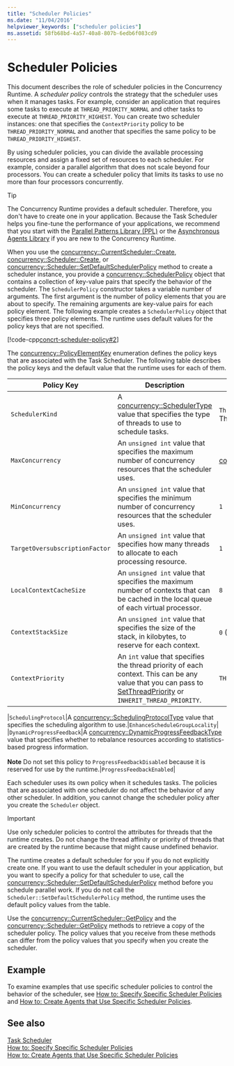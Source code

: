 ```yaml
---
title: "Scheduler Policies"
ms.date: "11/04/2016"
helpviewer_keywords: ["scheduler policies"]
ms.assetid: 58fb68bd-4a57-40a8-807b-6edb6f083cd9
---
```

# Scheduler Policies

This document describes the role of scheduler policies in the Concurrency Runtime. A *scheduler policy* controls the strategy that the scheduler uses when it manages tasks. For example, consider an application that requires some tasks to execute at `THREAD_PRIORITY_NORMAL` and other tasks to execute at `THREAD_PRIORITY_HIGHEST`.  You can create two scheduler instances: one that specifies the `ContextPriority` policy to be `THREAD_PRIORITY_NORMAL` and another that specifies the same policy to be `THREAD_PRIORITY_HIGHEST`.

By using scheduler policies, you can divide the available processing resources and assign a fixed set of resources to each scheduler. For example, consider a parallel algorithm that does not scale beyond four processors. You can create a scheduler policy that limits its tasks to use no more than four processors concurrently.

> [!TIP]
> The Concurrency Runtime provides a default scheduler. Therefore, you don't have to create one in your application. Because the Task Scheduler helps you fine-tune the performance of your applications, we recommend that you start with the [Parallel Patterns Library (PPL)](../../parallel/concrt/parallel-patterns-library-ppl.md) or the [Asynchronous Agents Library](../../parallel/concrt/asynchronous-agents-library.md) if you are new to the Concurrency Runtime.

When you use the [concurrency::CurrentScheduler::Create](reference/currentscheduler-class.md#create), [concurrency::Scheduler::Create](reference/scheduler-class.md#create), or [concurrency::Scheduler::SetDefaultSchedulerPolicy](reference/scheduler-class.md#setdefaultschedulerpolicy) method to create a scheduler instance, you provide a [concurrency::SchedulerPolicy](../../parallel/concrt/reference/schedulerpolicy-class.md) object that contains a collection of key-value pairs that specify the behavior of the scheduler. The `SchedulerPolicy` constructor takes a variable number of arguments. The first argument is the number of policy elements that you are about to specify. The remaining arguments are key-value pairs for each policy element. The following example creates a `SchedulerPolicy` object that specifies three policy elements. The runtime uses default values for the policy keys that are not specified.

[!code-cpp[concrt-scheduler-policy#2](../../parallel/concrt/codesnippet/cpp/scheduler-policies_1.cpp)]

The [concurrency::PolicyElementKey](reference/concurrency-namespace-enums.md#policyelementkey) enumeration defines the policy keys that are associated with the Task Scheduler. The following table describes the policy keys and the default value that the runtime uses for each of them.

|Policy Key|Description|Default Value|
|----------------|-----------------|-------------------|
|`SchedulerKind`|A [concurrency::SchedulerType](reference/concurrency-namespace-enums.md#schedulertype) value that specifies the type of threads to use to schedule tasks.|`ThreadScheduler` (use normal threads). This is the only valid value for this key.|
|`MaxConcurrency`|An `unsigned int` value that specifies the maximum number of concurrency resources that the scheduler uses.|[concurrency::MaxExecutionResources](reference/concurrency-namespace-constants1.md#maxexecutionresources)|
|`MinConcurrency`|An `unsigned int` value that specifies the minimum number of concurrency resources that the scheduler uses.|`1`|
|`TargetOversubscriptionFactor`|An `unsigned int` value that specifies how many threads to allocate to each processing resource.|`1`|
|`LocalContextCacheSize`|An `unsigned int` value that specifies the maximum number of contexts that can be cached in the local queue of each virtual processor.|`8`|
|`ContextStackSize`|An `unsigned int` value that specifies the size of the stack, in kilobytes, to reserve for each context.|`0` (use the default stack size)|
|`ContextPriority`|An `int` value that specifies the thread priority of each context. This can be any value that you can pass to [SetThreadPriority](/windows/win32/api/processthreadsapi/nf-processthreadsapi-setthreadpriority) or `INHERIT_THREAD_PRIORITY`.|`THREAD_PRIORITY_NORMAL`|

|`SchedulingProtocol`|A [concurrency::SchedulingProtocolType](reference/concurrency-namespace-enums.md#schedulingprotocoltype) value that specifies the scheduling algorithm to use.|`EnhanceScheduleGroupLocality`|
|`DynamicProgressFeedback`|A [concurrency::DynamicProgressFeedbackType](reference/concurrency-namespace-enums.md#dynamicprogressfeedbacktype) value that specifies whether to rebalance resources according to statistics-based progress information.<br /><br /> **Note** Do not set this policy to `ProgressFeedbackDisabled` because it is reserved for use by the runtime.|`ProgressFeedbackEnabled`|

Each scheduler uses its own policy when it schedules tasks. The policies that are associated with one scheduler do not affect the behavior of any other scheduler. In addition, you cannot change the scheduler policy after you create the `Scheduler` object.

> [!IMPORTANT]
> Use only scheduler policies to control the attributes for threads that the runtime creates. Do not change the thread affinity or priority of threads that are created by the runtime because that might cause undefined behavior.

The runtime creates a default scheduler for you if you do not explicitly create one. If you want to use the default scheduler in your application, but you want to specify a policy for that scheduler to use, call the [concurrency::Scheduler::SetDefaultSchedulerPolicy](reference/scheduler-class.md#setdefaultschedulerpolicy) method before you schedule parallel work. If you do not call the `Scheduler::SetDefaultSchedulerPolicy` method, the runtime uses the default policy values from the table.

Use the [concurrency::CurrentScheduler::GetPolicy](reference/currentscheduler-class.md#getpolicy) and the [concurrency::Scheduler::GetPolicy](reference/scheduler-class.md#getpolicy) methods to retrieve a copy of the scheduler policy. The policy values that you receive from these methods can differ from the policy values that you specify when you create the scheduler.

## Example

To examine examples that use specific scheduler policies to control the behavior of the scheduler, see [How to: Specify Specific Scheduler Policies](../../parallel/concrt/how-to-specify-specific-scheduler-policies.md) and [How to: Create Agents that Use Specific Scheduler Policies](../../parallel/concrt/how-to-create-agents-that-use-specific-scheduler-policies.md).

## See also

[Task Scheduler](../../parallel/concrt/task-scheduler-concurrency-runtime.md)<br/>
[How to: Specify Specific Scheduler Policies](../../parallel/concrt/how-to-specify-specific-scheduler-policies.md)<br/>
[How to: Create Agents that Use Specific Scheduler Policies](../../parallel/concrt/how-to-create-agents-that-use-specific-scheduler-policies.md)
